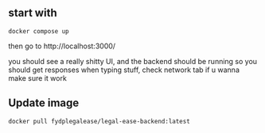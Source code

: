 ## start with

```
docker compose up
```

then go to http://localhost:3000/

you should see a really shitty UI, and the backend should be running so you should get responses when typing stuff, check network tab if u wanna make sure it work

## Update image
```
docker pull fydplegalease/legal-ease-backend:latest
```
